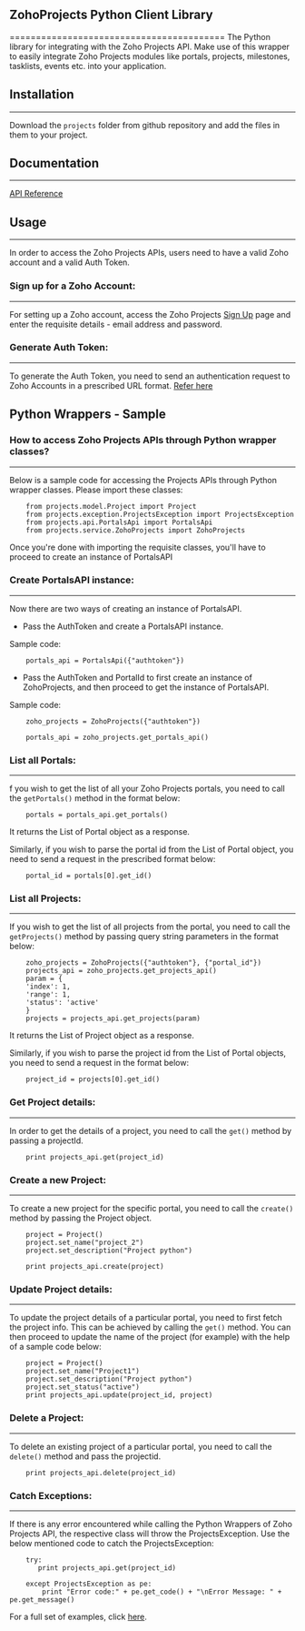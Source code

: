 ## **ZohoProjects Python Client Library**
=========================================
The Python library for integrating with the Zoho Projects API. Make use of this wrapper to easily integrate Zoho Projects modules like portals, projects, milestones, tasklists, events etc. into your application.

## Installation
---------------
Download the `projects` folder from github repository and add the files in them to your project.

## Documentation
----------------
[API Reference](https://www.zoho.com/projects/help/rest-api/zohoprojectsapi.html)

## Usage
--------
In order to access the Zoho Projects APIs, users need to have a valid Zoho account and a valid Auth Token.

### **Sign up for a Zoho Account:**

- - -

For setting up a Zoho account, access the Zoho Projects [Sign Up](https://www.zoho.com/projects/zp-signup.html) page and enter the requisite details - email address and password.
 
### **Generate Auth Token:**

- - -
 
To generate the Auth Token, you need to send an authentication request to Zoho Accounts in a prescribed URL format. [Refer here](https://www.zoho.com/projects/help/rest-api/get-tickets-api.html) 

## Python Wrappers - Sample
 

### **How to access Zoho Projects APIs through Python wrapper classes?**

- - - 
 
Below is a sample code for accessing the Projects APIs through Python wrapper classes. Please import these classes:

        from projects.model.Project import Project
        from projects.exception.ProjectsException import ProjectsException
        from projects.api.PortalsApi import PortalsApi
        from projects.service.ZohoProjects import ZohoProjects
	
Once you're done with importing the requisite classes, you'll have to proceed to create an instance of PortalsAPI

### **Create PortalsAPI instance:**

- - -

Now there are two ways of creating an instance of PortalsAPI.

 - Pass the AuthToken and create a PortalsAPI instance. 

Sample code:

        portals_api = PortalsApi({"authtoken"})
			
 - Pass the AuthToken and PortalId to first create an instance of ZohoProjects, and then proceed to get the instance of PortalsAPI. 

Sample code:
     
        zoho_projects = ZohoProjects({"authtoken"})

        portals_api = zoho_projects.get_portals_api()
			
			
### **List all Portals:**

- - -
			
f you wish to get the list of all your Zoho Projects portals, you need to call the `getPortals()` method in the format below:

        portals = portals_api.get_portals()
        
It returns the List of Portal object as a response.

Similarly, if you wish to parse the portal id from the List of Portal object, you need to send a request in the prescribed format below:

        portal_id = portals[0].get_id()

### **List all Projects:**

- - - 
 
If you wish to get the list of all projects from the portal, you need to call the `getProjects()` method by passing query string parameters in the format below:
 
        zoho_projects = ZohoProjects({"authtoken"}, {"portal_id"})
        projects_api = zoho_projects.get_projects_api()
        param = {
        'index': 1,
        'range': 1,
        'status': 'active'
        }
        projects = projects_api.get_projects(param) 
        
It returns the List of Project object as a response.
 
Similarly, if you wish to parse the project id from the List of Portal objects, you need to send a request in the format below:

        project_id = projects[0].get_id()

### **Get Project details:**

- - -

In order to get the details of a project, you need to call the `get()` method by passing a projectId.
    
        print projects_api.get(project_id)

### **Create a new Project:**

- - - 

To create a new project for the specific portal, you need to call the `create()` method by passing the Project object.
        
        project = Project()
        project.set_name("project_2")
        project.set_description("Project python")
  
        print projects_api.create(project)

### **Update Project details:**

- - -

To update the project details of a particular portal, you need to first fetch the project info. This can be achieved by calling the `get()` method. You can then proceed to update the name of the project (for example) with the help of a sample code below:
 
        project = Project()
        project.set_name("Project1")
        project.set_description("Project python")
        project.set_status("active")
        print projects_api.update(project_id, project)

### **Delete a Project:**

- - -

To delete an existing project of a particular portal, you need to call the `delete()` method and pass the projectid.

        print projects_api.delete(project_id)

### **Catch Exceptions:**

- - -

If there is any error encountered while calling the Python Wrappers of Zoho Projects API, the respective class will throw the ProjectsException. Use the below mentioned code to catch the ProjectsException:

        try:
           print projects_api.get(project_id) 

        except ProjectsException as pe:
            print "Error code:" + pe.get_code() + "\nError Message: " + pe.get_message()
            

For a full set of examples, click [here](../../tree/master/test).

